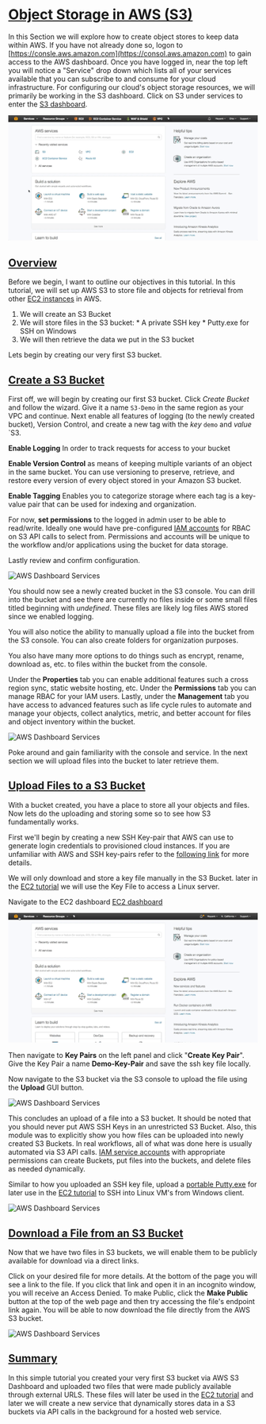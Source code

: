 # [Object Storage in AWS (S3)](#S3) #

In this Section we will explore how to create object stores to keep data within AWS. If you have not already done so, logon to [https://consle.aws.amazon.com](https://consol.aws.amazon.com) to gain access to the AWS dashboard. Once you have logged in, near the top left you will notice a "Service" drop down which lists all of your services available that you can subscribe to and consume for your cloud infrastructure. For configuring our cloud's object storage resources, we will primarily be working in the S3 dashboard. Click on S3 under services to enter the [S3 dashboard](https://console.aws.amazon.com/S3/). 

![AWS Dashboard Services](images/AWS-S3-Dashboard.gif)


##  [Overview](#S3-Bucket) ##
Before we begin, I want to outline our objectives in this tutorial. In this tutorial, we will set up AWS S3 to store file and objects for retrieval from other  [EC2 instances](https://aws.amazon.com/ec2/details/) in AWS. 
  
  1. We will create an S3 Bucket
  2. We will store files in the S3 bucket:
    * A private SSH key
    * Putty.exe for SSH on Windows
  3. We will then retrieve the data we put in the S3 bucket

Lets begin by creating our very first S3 bucket. 

##  [Create a S3 Bucket	](#S3-Bucket) ##

First off, we will begin by creating our first S3 bucket. Click *Create Bucket* and follow the wizard. Give it a name `S3-Demo` in the same region as your VPC and continue. Next enable all features of logging (to the newly created bucket), Version Control, and create a new tag with the *key* `demo` and *value* `S3. 

**Enable Logging** In order to track requests for access to your bucket

**Enable Version Control** as means of keeping multiple variants of an object in the same bucket. You can use versioning to preserve, retrieve, and restore every version of every object stored in your Amazon S3 bucket.

**Enable Tagging** Enables you to categorize storage where each tag is a key-value pair that can be used for indexing and organization. 

For now, **set permissions** to the logged in admin user to be able to read/write. Ideally one would have pre-configured [IAM accounts](https://aws.amazon.com/iam/details/) for RBAC on S3 API calls to select from. Permissions and accounts will be unique to the workflow and/or applications using the bucket for data storage.

Lastly review and confirm configuration.

![AWS Dashboard Services](images/AWS-S3-Bucket.gif)

You should now see a newly created bucket in the S3 console. You can drill into the bucket and see there are currently no files inside or some small files titled beginning with *undefined*. These files are likely log files AWS stored since we enabled logging. 

You will also notice the ability to manually upload a file into the bucket from the S3 console. You can also create folders for organization purposes. 

You also have many more options to do things such as encrypt, rename, download as, etc. to files within the bucket from the console.

Under the **Properties** tab you can enable additional features such a cross region sync, static website hosting, etc. Under the **Permissions** tab you can manage RBAC for your IAM users. Lastly, under the **Management** tab you have access to advanced features such as life cycle rules to automate and manage your objects, collect analytics, metric, and better account for files and object inventory within the bucket. 

![AWS Dashboard Services](images/AWS-S3-Bucket-info.gif)

Poke around and gain familiarity with the console and service. In the next section we will upload files into the bucket to later retrieve them.

## [Upload Files to a S3 Bucket](#a-File-S3) ##

With a bucket created, you have a place to store all your objects and files. Now lets do the uploading and storing some so to see how S3 fundamentally works. 

First we'll begin by creating a new SSH Key-pair that AWS can use to generate login credentials to provisioned cloud instances. If you are unfamiliar with AWS and SSH key-pairs refer to the [following link](http://docs.aws.amazon.com/AWSEC2/latest/UserGuide/ec2-key-pairs.html) for more details. 

We will only download and store a key file manually in the S3 Bucket. later in the [EC2 tutorial](EC2/README.md) we will use the Key File to access a Linux server.

Navigate to the EC2 dashboard [EC2 dashboard](https://console.aws.amazon.com/ec2/) 

![AWS Dashboard Services](../EC2/images/AWS-EC2-Dashboard.gif)

Then navigate to **Key Pairs** on the left panel and click "**Create Key Pair**". Give the Key Pair a name **Demo-Key-Pair** and save the ssh key file locally. 
	
Now navigate to the S3 bucket via the S3 console to upload the file using the **Upload** GUI button.

![AWS Dashboard Services](images/AWS-S3-SSH-Key-upload.gif)

This concludes an upload of a file into a S3 bucket. It should be noted that you should never put AWS SSH Keys in an unrestricted S3 Bucket. Also, this module was to explicitly show you how files can be uploaded into newly created S3 Buckets. In real workflows, all of what was done here is usually automated via S3 API calls. [IAM service accounts](https://aws.amazon.com/iam/details/) with appropriate permissions can create Buckets, put files into the buckets, and delete files as needed dynamically.

Similar to how you uploaded an SSH key file, upload a [portable Putty.exe](https://the.earth.li/~sgtatham/putty/latest/w32/putty.exe) for later use in the [EC2 tutorial](EC2/README.md) to SSH into Linux VM's from Windows client.

![AWS Dashboard Services](images/AWS-S3-Putty-upload.gif)


## [Download a File from an S3 Bucket](#Download-File-S3) ##

Now that we have two files in S3 buckets, we will enable them to be publicly available for download via a direct links. 

Click on your desired file for more details. At the bottom of the page you will see a link to the file. If you click that link and open it in an incognito window, you will receive an Access Denied. To make Public, click the **Make Public** button at the top of the web page and then try accessing the file's endpoint link again. You will be able to now download the file directly from the AWS S3 bucket.

![AWS Dashboard Services](images/AWS-S3-Make-Public.gif)

## [Summary](#S3-Summary) ##

In this simple tutorial you created your very first S3 bucket via AWS S3 Dashboard and uploaded two files that were made publicly available through external URLS. These files will later be used in the [EC2 tutorial](EC2/README.md) and later we will create a new service that dynamically stores data in a S3 buckets via API calls in the background for a hosted web service.

 


